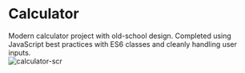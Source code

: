 # Calculator
Modern calculator project with old-school design. Completed using JavaScript best practices with ES6 classes and cleanly handling user inputs.</br>
![calculator-scr](https://user-images.githubusercontent.com/103335620/203535118-690e75fd-9177-441d-980d-bab1e46ea145.png)
